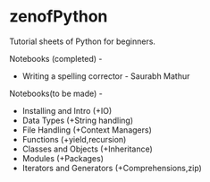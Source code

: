# zenofPython
Tutorial sheets of Python for beginners.

Notebooks (completed) -

- Writing a spelling corrector - Saurabh Mathur

Notebooks(to be made) -

- Installing and Intro (+IO)
- Data Types (+String handling)
- File Handling (+Context Managers)
- Functions (+yield,recursion)
- Classes and Objects (+Inheritance)
- Modules (+Packages)
- Iterators and Generators (+Comprehensions,zip)
